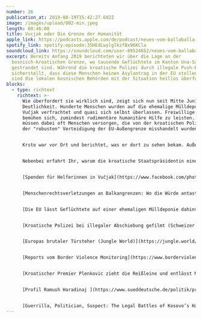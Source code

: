 ```yaml
---
number: 26
publication_at: 2019-08-19T15:42:27.682Z
image: /images/upload/002-min.jpeg
length: 00:46:00
title: Vucjak oder Die Grenze der Humanität
apple_link: https://podcasts.apple.com/de/podcast/neues-vom-ballaballa-balkan-episode-26-vu%C4%8Djak-oder/id1170436903?i=1000447271984
spotify_link: spotify:episode:35HEdLwylglkzfBx96KCla
soundcloud_link: https://soundcloud.com/user-89524652/neues-vom-ballaballa-balkan-episode-26-vucjak-oder-die-grenze-der-humanitat
excerpt: Bereits Anfang 2019 berichteten wir über die Lage an der
  bosnisch-kroatischen Grenze, wo tausende Geflüchtete im Kanton Una-Sana
  gestrandet sind. Während die kroatische Polizei durch illegale Push-Back
  sicherstellt, dass diese Menschen keinen Asylantrag in der EU stellen können,
  sind die lokalen bosnischen Behörden mit der Situation heillos überfordert.
blocks:
  - type: richtext
    richtext: >-
      Wie überfordert sie wirklich sind, zeigt sich nun seit Mitte Juni in aller
      Deutlichkeit. Hunderte Menschen wurden auf die ehemalige Mülldeponie
      Vučjak verfrachtet und quasi sich selbst überlassen. Freiwillige Helfer
      bemühen sich, zumindest rudimentäre humanitäre Hilfe zu leisten... und
      müssen dabei oft Menschen versorgen, die von der kroatischen Polizei bei
      der "robusten" Verteidigung der EU-Außengrenze misshandelt wurden.


      Krsto war vor Ort und berichtet, was er dort zu sehen bekam. Außerdem sprachen wir mit Helfern und Aktivistinnen über die Situation in Vučjak.


      Nebenbei erfahrt Ihr, warum die kroatische Staatspräsidentin einem rechtsradikalen Hetzblatt ein ausgiebiges Interview gibt, warum der Ministerpräsident des Kosovo (schon wieder) zurückgetreten ist und warum Ursula von der Leyen Hoffnung auf dem Balkan verbreitet. Ja, richtig gelesen. Ursula von der Leyen verbreitet Hoffnung auf dem Balkan... oder so etwas ähnliches.


      [Spenden für Helferinnen in Vučjak](https://www.facebook.com/photo.php?fbid=10219488293506370&set=p.10219488293506370&type=3&theater)


      [Menschenrechtsverletzungen an Balkangrenzen: Wo die Würde antastbar ist (ARD Wien)](https://www.ard-wien.de/2019/08/11/migranten-menschenrechtsverletzungen-an-balkangrenzen/)


      [Die EU lässt Geflüchtete auf einer ehemaligen Mülldeponie dahinvegetieren (Vice)](https://www.vice.com/de_at/article/d3nbbw/die-eu-lasst-gefluchtete-auf-einer-mulldeponie-dahinvegetieren)


      [Kroatische Polizei bei illegaler Abschiebung gefilmt (Schweizer Rundfunk)](https://www.srf.ch/news/international/ausschaffung-ueber-gruene-grenze-kroatische-polizei-bei-illegaler-abschiebung-gefilmt)


      [Europas brutaler Türsteher (Jungle World)](https://jungle.world/artikel/2019/33/europas-brutaler-tuersteher)


      [Reports vom Border Violence Monitoring](https://www.borderviolence.eu/)


      [Kroatischer Premier Plenkovic zieht die Reißleine und entlässt Minister (Standard) ](https://www.derstandard.at/story/2000106607637/kroatischer-premier-plenkovic-zieht-die-reissleine)


      [Profil Ramush Haradinaj ](https://www.sueddeutsche.de/politik/profil-ramush-haradinaj-1.4533372)


      [Guerrilla, Politician, Suspect: The Legal Battles of Kosovo’s Haradinaj (Balkan Insight) ](https://balkaninsight.com/2019/07/22/guerrilla-politician-suspect-the-legal-battles-of-kosovos-haradinaj/)
---
```

